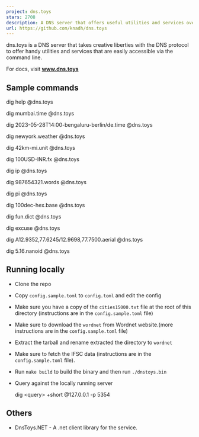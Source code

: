 ```yaml
---
project: dns.toys
stars: 2708
description: A DNS server that offers useful utilities and services over the DNS protocol. Weather, world time, unit conversion etc.
url: https://github.com/knadh/dns.toys
---
```


dns.toys is a DNS server that takes creative liberties with the DNS protocol to offer handy utilities and services that are easily accessible via the command line.

For docs, visit **www.dns.toys**

Sample commands
---------------

dig help @dns.toys

dig mumbai.time @dns.toys

dig 2023-05-28T14:00-bengaluru-berlin/de.time @dns.toys

dig newyork.weather @dns.toys

dig 42km-mi.unit @dns.toys

dig 100USD-INR.fx @dns.toys

dig ip @dns.toys

dig 987654321.words @dns.toys

dig pi @dns.toys

dig 100dec-hex.base @dns.toys

dig fun.dict @dns.toys

dig excuse @dns.toys

dig A12.9352,77.6245/12.9698,77.7500.aerial @dns.toys

dig 5.16.nanoid @dns.toys 

Running locally
---------------

-   Clone the repo
-   Copy `config.sample.toml` to `config.toml` and edit the config
-   Make sure you have a copy of the `cities15000.txt` file at the root of this directory (instructions are in the `config.sample.toml` file)
-   Make sure to download the `wordnet` from Wordnet website.(more instructions are in the `config.sample.toml` file)
-   Extract the tarball and rename extracted the directory to `wordnet`
-   Make sure to fetch the IFSC data (instructions are in the `config.sample.toml` file).
-   Run `make build` to build the binary and then run `./dnstoys.bin`
-   Query against the locally running server

    dig <query\> +short @127.0.0.1 -p 5354

Others
------

-   DnsToys.NET - A .net client library for the service.
